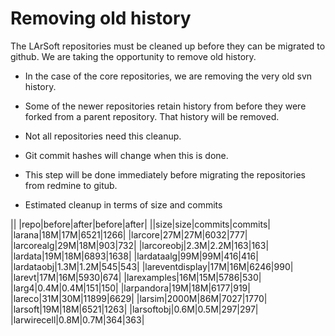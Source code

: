 Removing old history
==============================================

The LArSoft repositories must be cleaned up before they can be migrated to github. We are taking the opportunity to remove old history.

-   In the case of the core repositories, we are removing the very old svn history.
-   Some of the newer repositories retain history from before they were forked from a parent repository. That history will be removed.
-   Not all repositories need this cleanup.
-   Git commit hashes will change when this is done.
-   This step will be done immediately before migrating the repositories from redmine to gitub.

-   Estimated cleanup in terms of size and commits

||
|repo|before|after|before|after|
||size|size|commits|commits|
|larana|18M|17M|6521|1266|
|larcore|27M|27M|6032|777|
|larcorealg|29M|18M|903|732|
|larcoreobj|2.3M|2.2M|163|163|
|lardata|19M|18M|6893|1638|
|lardataalg|99M|99M|416|416|
|lardataobj|1.3M|1.2M|545|543|
|lareventdisplay|17M|16M|6246|990|
|larevt|17M|16M|5930|674|
|larexamples|16M|15M|5786|530|
|larg4|0.4M|0.4M|151|150|
|larpandora|19M|18M|6177|919|
|lareco|31M|30M|11899|6629|
|larsim|2000M|86M|7027|1770|
|larsoft|19M|18M|6521|1263|
|larsoftobj|0.6M|0.5M|297|297|
|larwirecell|0.8M|0.7M|364|363|
